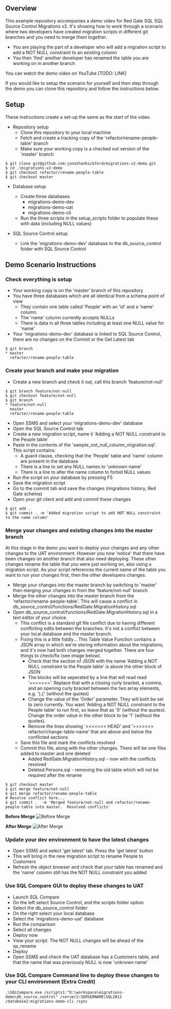## Overview

This example repository accompanies a demo video for Red Gate SQL SQL Source Control Migrations v2.  It's showing how to work through a scenario where two developers have created migration scripts in different git branches and you need to merge them together.

- You are playing the part of a developer who will add a migration script to add a NOT NULL constraint to an existing column 
- You then 'find' another developer has renamed the table you are working on in another branch

You can watch the demo video on YouTube [TODO: LINK]

If you would like to setup the scenario for yourself and then step through the demo you can clone this repository and follow the instructions below.

## Setup

These instructions create a set-up the same as the start of the video.

- Repository setup
	- Clone this repository to your local machine
	- Fetch and create a tracking copy of the 'refactor/rename-people-table' branch
	- Make sure your working copy is a checked out version of the 'master' branch

```
$ git clone git@github.com:jonathanhickford/migrations-v2-demo.git
$ cd .\migrations-v2-demo
$ git checkout refactor/rename-people-table
$ git checkout master
```

- Database setup
	- Create three databases
		- migrations-demo-dev
		- migrations-demo-uat
		- migrations-demo-cli
	- Run the three scripts in the setup_scripts folder to populate these with data (including NULL values)

- SQL Source Control setup
	- Link the 'migrations-demo-dev' database to the db_source_control folder with SQL Source Control

## Demo Scenario Instructions

### Check everything is setup
- Your working copy is on the 'master' branch of this repository
- You have three databases which are all identical from a schema point of view
	- They contain one table called 'People' with an 'id' and a 'name' column.  
	- The 'name' column  currently accepts NULLs
	- There is data in all three tables including at least one NULL value for 'name'
- Your 'migrations-demo-dev' database is linked to SQL Source Control, there are no changes on the Commit or  the Get Latest tab

```
$ git branch
* master
  refactor/rename-people-table
```

### Create your branch and make your migration
	
- Create a new branch and check it out, call this branch 'feature/not-null'

```
$ git branch feature/not-null
$ git checkout feature/not-null
$ git branch
* feature/not-null
  master
  refactor/rename-people-table
```

- Open SSMS and select your 'migrations-demo-dev' database
- Open the SQL Source Control tab
- Create a new migration script, name it 'Adding a NOT NULL constraint to the People table'
- Paste in the contents of the 'sample_not_null_column_migration.sql'.  This script contains:
	- A guard clause, checking that the 'People' table and 'name' column are present in the database
	- There is a line to set any NULL names to 'unknown name'
	- There is a line to alter the name column to forbid NULL values
- Run the script on your database by pressing F5
- Save the migration script
- Go to the commit tab and save the changes (migrations history, Red Gate schema)
- Open your git client and add and commit these changes

```
$ git add .
$ git commit . -m 'Added migration script to add NOT NULL constraint to the name column'
```

### Merge your changes and existing changes into the master branch

At this stage in the demo you want to deploy your changes and any other changes to the UAT environment.  However you now 'notice' that there have been changes on another branch that also need deploying.  These other changes rename the table that you were just working on, also using a migration script.  As your script references the current name of the table you want to run your changes first, then the other developers changes.

- Merge your changes into the master branch by switching to 'master' then merging your changes in from the 'feature/not-null' branch
- Merge the other changes into the master branch from the 'refactor/rename-people-table'.  This will cause a conflict in db_source_control/functions/RedGate.MigrationHistory.sql
- Open db_source_control/functions/RedGate.MigrationHistory.sql in a text editor of your choice.
	- This conflict is a standard git file conflict due to having different conflicting edits between the branches.  It's not a conflict between your local database and the master branch.
	- Fixing this is a little fiddly...  This Table Value Function contains a JSON array in which we're storing information about the migrations, and it's now had both changes merged together.  There are four things to check/fix (see image below).
		- Check that the section of JSON with the name 'Adding a NOT NULL constraint to the People table' is above the other block of JSON
		- The blocks will be seperated by a line that will read read '======='.  Replace that with a closing curly bracket, a comma, and an opening curly bracket between the two array elements, e.g. '},{'  (without the quotes)
		- Change the value of the 'Order' parameter.  They will both be set to zero currently.  You want 'Adding a NOT NULL constraint to the People table' to run first, so leave that as '0' (without the quotes).  Change the order value in the other block to be '1' (without the quotes).
		- Remove the lines showing '<<<<<<< HEAD' and  '>>>>>>> refactor/change-table-name' that are above and below the conflicted sections
	- Save this file and mark the conflicts resolved
	- Commit this file, along with the other changes.  There will be one files added to master and one deleted
		- Added RedGate.MigrationHistory.sql - now with the conflicts resolved
		- Deleted Persons.sql - removing the old table which will not be required after the rename

```
$ git checkout master
$ git merge feature/not-null
$ git merge refactor/rename-people-table
# Resolve conflict here...
$ git commit .  -m 'Merged feature/not-null and refactor/rename-people-table into master.  Resolved conflicts'
```

**Before Merge**
![Before Merge](images/before_merge.png "Before Merge")

**After Merge**
![After Merge](images/after_merge.png "After Merge")
				

### Update your dev environment to have the latest changes

- Open SSMS and select 'get latest' tab.  Press the 'get latest' button
- This will bring in the new migration script to rename People to Customers
- Refresh the object browser and check that your table has renamed and the 'name' column still has the NOT NULL constraint you added

### Use SQL Compare GUI to deploy these changes to UAT

- Launch SQL Compare
- On the left select Source Control, and the scripts folder option
- Select the db_source_control folder
- On the right select your local database
- Select the 'migrations-demo-uat' database
- Run the comparison
- Select all changes
- Deploy now
- View your script.  The NOT NULL changes will be ahead of the sp_rename
- Deploy
- Open SSMS and check the UAT database has a Customers table, and that the name that was previously NULL is now 'unknown name'

### Use SQL Compare Command line to deploy these changes to your CLI environment (Extra Credit) 

```
.\SQLCompare.exe /scripts1:"D:\workspace\migrations-demo\db_source_control" /server2:SERVERNAME\SQL2012 /database2:migrations-demo-cli /sync
```




